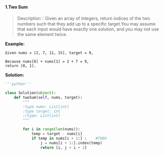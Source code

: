 #### 1.Two Sum

> Description：Given an array of integers, return indices of the two numbers such that they add up to a specific target.You may assume that each input would have exactly one solution, and you may not use the same element twice.

**Example:**

```
Given nums = [2, 7, 11, 15], target = 9,

Because nums[0] + nums[1] = 2 + 7 = 9,
return [0, 1].
```

**Solution:**

```python
'''python'''

class Solution(object):
    def twoSum(self, nums, target):
        """
        :type nums: List[int]
        :type target: int
        :rtype: List[int]
        """

        for i in range(len(nums)):
            temp = target - nums[i]
            if temp in nums[i + 1:] :    #TODO
                j = nums[i + 1:].index(temp)
                return [i, j + i + 1]
```